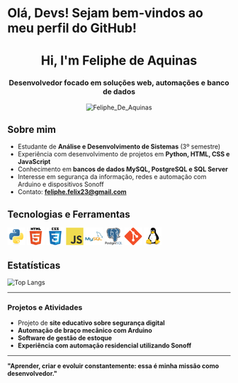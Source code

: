 # Olá, Devs! Sejam bem-vindos ao meu perfil do GitHub!

<h1 align="center">Hi, I'm Feliphe de Aquinas</h1>
<h3 align="center">Desenvolvedor focado em soluções web, automações e banco de dados</h3>

<p align="center">
  <img src="https://komarev.com/ghpvc/?username=Feliphe_De_Aquinas&label=Profile%20views&color=0e75b6&style=flat" alt="Feliphe_De_Aquinas" />
</p>

## Sobre mim

- Estudante de **Análise e Desenvolvimento de Sistemas** (3º semestre)
- Experiência com desenvolvimento de projetos em **Python, HTML, CSS e JavaScript**
- Conhecimento em **bancos de dados MySQL, PostgreSQL e SQL Server**
- Interesse em segurança da informação, redes e automação com Arduino e dispositivos Sonoff
- Contato: **feliphe.felix23@gmail.com**

## Tecnologias e Ferramentas
<p align="left">
  <img src="https://raw.githubusercontent.com/devicons/devicon/master/icons/python/python-original.svg" alt="python" width="40" height="40"/>
  <img src="https://raw.githubusercontent.com/devicons/devicon/master/icons/html5/html5-original-wordmark.svg" alt="html5" width="40" height="40"/>
  <img src="https://raw.githubusercontent.com/devicons/devicon/master/icons/css3/css3-original-wordmark.svg" alt="css3" width="40" height="40"/>
  <img src="https://raw.githubusercontent.com/devicons/devicon/master/icons/javascript/javascript-original.svg" alt="javascript" width="40" height="40"/>
  <img src="https://raw.githubusercontent.com/devicons/devicon/master/icons/mysql/mysql-original-wordmark.svg" alt="mysql" width="40" height="40"/>
  <img src="https://raw.githubusercontent.com/devicons/devicon/master/icons/postgresql/postgresql-original-wordmark.svg" alt="postgresql" width="40" height="40"/>
  <img src="https://raw.githubusercontent.com/devicons/devicon/master/icons/git/git-original.svg" alt="git" width="40" height="40"/>
  <img src="https://raw.githubusercontent.com/devicons/devicon/master/icons/linux/linux-original.svg" alt="linux" width="40" height="40"/>
</p>

## Estatísticas

![Top Langs](https://github-readme-stats.vercel.app/api/top-langs/?username=Feliphe_De_Aquinas&layout=compact&hide=jupyter)

---

### Projetos e Atividades

- Projeto de **site educativo sobre segurança digital**
- **Automação de braço mecânico com Arduino**
- **Software de gestão de estoque**
- **Experiência com automação residencial utilizando Sonoff**

---

**"Aprender, criar e evoluir constantemente: essa é minha missão como desenvolvedor."**